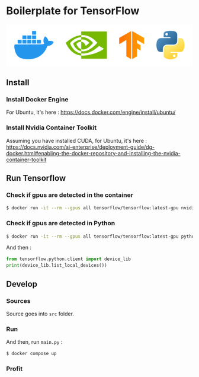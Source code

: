 # Boilerplate for TensorFlow
![Stack](https://github.com/Trismegiste/tensorflow-boilerplate/blob/master/docs/logo.svg)
## Install

### Install Docker Engine
For Ubuntu, it's here : https://docs.docker.com/engine/install/ubuntu/

### Install Nvidia Container Toolkit
Assuming you have installed CUDA, for Ubuntu, it's here : https://docs.nvidia.com/ai-enterprise/deployment-guide/dg-docker.html#enabling-the-docker-repository-and-installing-the-nvidia-container-toolkit

## Run Tensorflow

### Check if gpus are detected in the container
```bash
$ docker run -it --rm --gpus all tensorflow/tensorflow:latest-gpu nvidia-smi
```

### Check if gpus are detected in Python
```bash
$ docker run -it --rm --gpus all tensorflow/tensorflow:latest-gpu python
```

And then :
```python
from tensorflow.python.client import device_lib 
print(device_lib.list_local_devices())
```

## Develop
### Sources
Source goes into ```src``` folder.

### Run
And then, run ```main.py``` :
```bash
$ docker compose up
```

### Profit